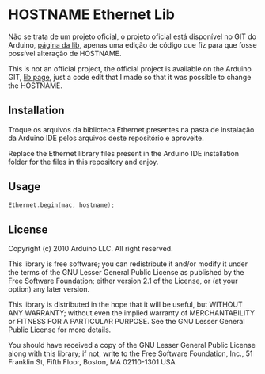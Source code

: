 # HOSTNAME Ethernet Lib

Não se trata de um projeto oficial, o projeto oficial está disponível no GIT do Arduino, [página da lib](https://github.com/arduino-libraries/Ethernet), apenas uma edição de código que fiz para que fosse possível alteração de HOSTNAME.

This is not an official project, the official project is available on the Arduino GIT, [lib page](https://github.com/arduino-libraries/Ethernet), just a code edit that I made so that it was possible to change the HOSTNAME.

## Installation

Troque os arquivos da biblioteca Ethernet presentes na pasta de instalação da Arduino IDE pelos arquivos deste repositório e aproveite.

Replace the Ethernet library files present in the Arduino IDE installation folder for the files in this repository and enjoy.

## Usage

```cpp
Ethernet.begin(mac, hostname);
```
## License

Copyright (c) 2010 Arduino LLC. All right reserved.

This library is free software; you can redistribute it and/or
modify it under the terms of the GNU Lesser General Public
License as published by the Free Software Foundation; either
version 2.1 of the License, or (at your option) any later version.

This library is distributed in the hope that it will be useful,
but WITHOUT ANY WARRANTY; without even the implied warranty of
MERCHANTABILITY or FITNESS FOR A PARTICULAR PURPOSE. See the GNU
Lesser General Public License for more details.

You should have received a copy of the GNU Lesser General Public
License along with this library; if not, write to the Free Software
Foundation, Inc., 51 Franklin St, Fifth Floor, Boston, MA 02110-1301 USA